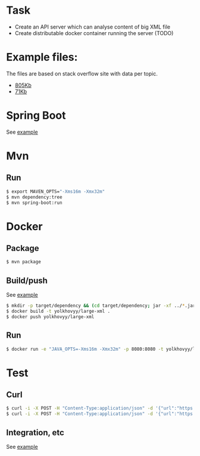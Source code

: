 
# Task

* Create an API server which can analyse content of big XML file
* Create distributable docker container running the server (TODO)

# Example files:
The files are based on stack overflow site with data per topic.
* [805Kb](https://s3-eu-west-1.amazonaws.com/merapar-assessment/3dprinting-posts.xml)
* [71Kb](https://s3-eu-west-1.amazonaws.com/merapar-assessment/arabic-posts.xml)

# Spring Boot
See [example](https://docs.spring.io/spring-boot/docs/current/reference/html/getting-started.html#getting-started-first-application)

# Mvn
## Run
```bash
$ export MAVEN_OPTS="-Xms16m -Xmx32m"
$ mvn dependency:tree
$ mvn spring-boot:run
```

# Docker
## Package
```bash
$ mvn package
```
## Build/push
See [example](https://spring.io/guides/gs/spring-boot-docker/)
```bash
$ mkdir -p target/dependency && (cd target/dependency; jar -xf ../*.jar)
$ docker build -t yolkhovyy/large-xml .
$ docker push yolkhovyy/large-xml
```
## Run
```bash
$ docker run -e "JAVA_OPTS=-Xms16m -Xmx32m" -p 8080:8080 -t yolkhovyy/large-xml
```

# Test
## Curl
```bash
$ curl -i -X POST -H "Content-Type:application/json" -d '{"url":"https://s3-eu-west-1.amazonaws.com/merapar-assessment/arabic-posts.xml"}' 'http://localhost:8080/analyze/'
$ curl -i -X POST -H "Content-Type:application/json" -d '{"url":"https://s3-eu-west-1.amazonaws.com/merapar-assessment/3dprinting-posts.xml"}' 'http://localhost:8080/analyze/'
```

## Integration, etc
See [example](https://spring.io/guides/gs/testing-web/)
